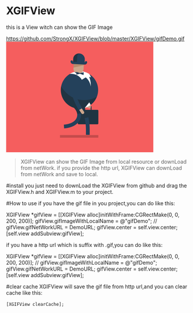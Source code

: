# XGIFView
this is a View witch can show the GIF Image

https://github.com/StrongX/XGIFView/blob/master/XGIFView/gifDemo.gif
![](https://github.com/StrongX/XGIFView/blob/master/XGIFView/gifDemo.gif)
> XGIFView can show the GIF Image from local resource or downLoad from netWork.
if you provide the http url, XGIFView can downLoad from netWork and save to local.

#install
you just need to downLoad the XGIFView from github and drag the XGIFView.h and XGIFView.m to your project.

#How to use
if you have the gif file in you project,you can do like this:

 XGIFView *gifView = [[XGIFView alloc]initWithFrame:CGRectMake(0, 0, 200, 200)];
    gifView.gifImageWithLocalName = @"gifDemo";
//    gifView.gifNetWorkURL = DemoURL;
    gifView.center = self.view.center;
    [self.view addSubview:gifView];

if you have a http url which is suffix with .gif,you can do like this:

XGIFView *gifView = [[XGIFView alloc]initWithFrame:CGRectMake(0, 0, 200, 200)];
//    gifView.gifImageWithLocalName = @"gifDemo";
    gifView.gifNetWorkURL = DemoURL;
    gifView.center = self.view.center;
    [self.view addSubview:gifView];

#clear cache
XGIFView will save the gif file from http url,and you can clear cache like this:

    [XGIFView clearCache];
